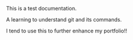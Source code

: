 This is a test documentation.

A learning to understand git and its commands.

I tend to use this to further enhance my portfolio!!
